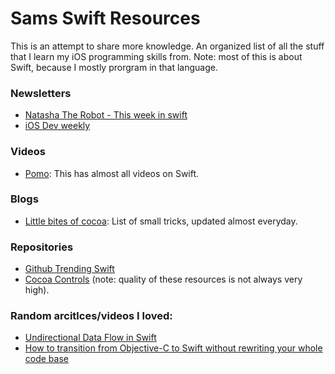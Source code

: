 # Sams Swift Resources

This is an attempt to share more knowledge. An organized list of all the stuff that I learn my iOS programming skills from. Note: most of this is about Swift, because I mostly prorgram in that language. 



### Newsletters 

* [Natasha The Robot - This week in swift](https://swiftnews.curated.co) 
* [iOS Dev weekly](https://iosdevweekly.com)

### Videos 
* [Pomo](http://www.pomo.tv/events/): This has almost all videos on Swift.


### Blogs 
* [Little bites of cocoa](https://littlebitesofcocoa.com): List of small tricks, updated almost everyday. 

### Repositories 

* [Github Trending Swift](https://github.com/trending?l=swift)
* [Cocoa Controls](https://www.cocoacontrols.com) (note: quality of these resources is not always very high).

### Random arcitlces/videos I loved:
* [Undirectional Data Flow in Swift](https://realm.io/news/benji-encz-unidirectional-data-flow-swift/)
* [How to transition from Objective-C to Swift without rewriting your whole code base](http://codevoyagers.com/2016/02/09/transitioning-from-objective-c-to-swift-in-4-steps-without-rewriting-the-existing-code/?utm_campaign=This%2BWeek%2Bin%2BSwift&utm_medium=email&utm_source=This_Week_in_Swift_74)
